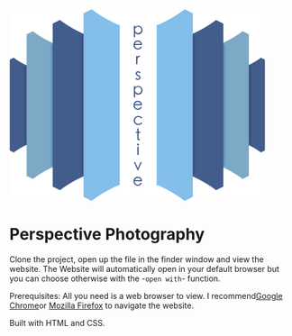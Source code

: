 ![Perpective Logo](<images/Logo.png> "Perspective Photography's Logo")
# Perspective Photography

Clone the project, open up the file in the finder window and view the website. The Website will automatically open in your default browser but you can choose otherwise with the -`open with`- function.

Prerequisites: All you need is a web browser to view. I recommend[Google Chrome](https://www.google.com/chrome/)or [Mozilla Firefox](https://www.mozilla.org/en-CA/firefox/) to navigate the website.

Built with HTML and CSS.